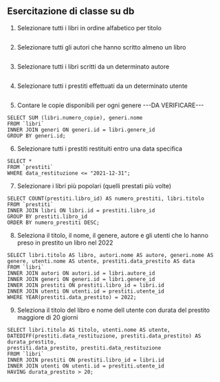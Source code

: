 ## Esercitazione di classe su db

1. Selezionare tutti i libri in ordine alfabetico per titolo

```

```

2. Selezionare tutti gli autori che hanno scritto almeno un libro

```

```

3. Selezionare tutti i libri scritti da un determinato autore

```

```

4. Selezionare tutti i prestiti effettuati da un determinato utente

```

```

5. Contare le copie disponibili per ogni genere ---DA VERIFICARE---

```
SELECT SUM (libri.numero_copie), generi.nome
FROM `libri`
INNER JOIN generi ON generi.id = libri.genere_id
GROUP BY generi.id;
```

6. Selezionare tutti i prestiti restituiti entro una data specifica

```
SELECT *
FROM `prestiti`
WHERE data_restituzione <= "2021-12-31";
```

7. Selezionare i libri più popolari (quelli prestati più volte)

```
SELECT COUNT(prestiti.libro_id) AS numero_prestiti, libri.titolo
FROM `prestiti`
INNER JOIN libri ON libri.id = prestiti.libro_id
GROUP BY prestiti.libro_id
ORDER BY numero_prestiti DESC;
```

8. Seleziona il titolo, il nome, il genere, autore e gli utenti che lo hanno preso in prestito un libro nel 2022

```
SELECT libri.titolo AS libro, autori.nome AS autore, generi.nome AS genere, utenti.nome AS utente, prestiti.data_prestito AS data
FROM `libri`
INNER JOIN autori ON autori.id = libri.autore_id
INNER JOIN generi ON generi.id = libri.genere_id
INNER JOIN prestiti ON prestiti.libro_id = libri.id
INNER JOIN utenti ON utenti.id = prestiti.utente_id
WHERE YEAR(prestiti.data_prestito) = 2022;
```

9. Seleziona il titolo del libro e nome dell utente con durata del prestito maggiore di 20 giorni

```
SELECT libri.titolo AS titolo, utenti.nome AS utente,
DATEDIFF(prestiti.data_restituzione, prestiti.data_prestito) AS durata_prestito,
prestiti.data_prestito, prestiti.data_restituzione
FROM `libri`
INNER JOIN prestiti ON prestiti.libro_id = libri.id
INNER JOIN utenti ON utenti.id = prestiti.utente_id
HAVING durata_prestito > 20;
```
